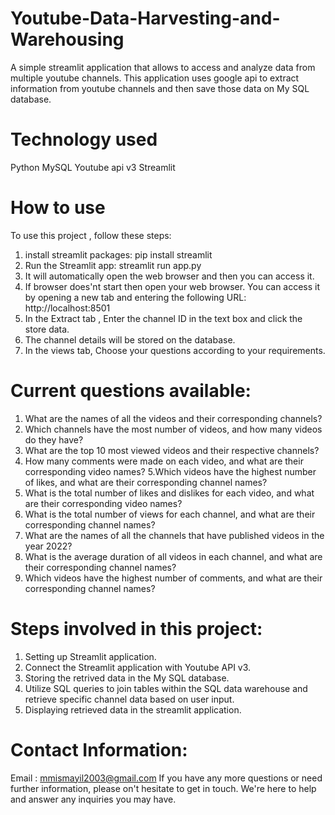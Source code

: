 # Youtube-Data-Harvesting-and-Warehousing
A simple streamlit application that allows to access and analyze data from multiple youtube channels.  This application uses google api  to extract information from youtube channels and then save those data on My SQL database. 

# Technology used 
Python
MySQL
Youtube api v3
Streamlit

# How to use

To use this project , follow these steps:

1. install streamlit packages: pip install streamlit
2. Run the Streamlit app: streamlit run app.py
3. It will automatically open the web browser and then you can access it.
4. If browser does'nt start then open your web browser. You can access it by opening a new tab and entering the following URL: http://localhost:8501
5. In the Extract tab , Enter the channel ID in the text box and click the store data. 
6. The channel details will be stored on the database.
7. In the views tab, Choose your questions according to your requirements.

# Current questions available:

1. What are the names of all the videos and their corresponding channels?
2. Which channels have the most number of videos, and how many videos do they have?
3. What are the top 10 most viewed videos and their respective channels?
4. How many comments were made on each video, and what are their corresponding video names?
5.Which videos have the highest number of likes, and what are their corresponding channel names?
6. What is the total number of likes and dislikes for each video, and what are their corresponding video names?
7. What is the total number of views for each channel, and what are their corresponding channel names?
8. What are the names of all the channels that have published videos in the year 2022?
9. What is the average duration of all videos in each channel, and what are their corresponding channel names?
10. Which videos have the highest number of comments, and what are their corresponding channel names?

# Steps involved in this project:

1. Setting up Streamlit application.
2. Connect the Streamlit application with Youtube API v3.
3. Storing the retrived data in the My SQL database.
4. Utilize SQL queries to join tables within the SQL data warehouse and retrieve specific channel data based on user input.
5. Displaying retrieved data in the streamlit application.

# Contact Information:
Email : mmismayil2003@gmail.com
If you have any more questions or need further information, please on't hesitate to get in touch. We're here to help and answer any inquiries you may have.

